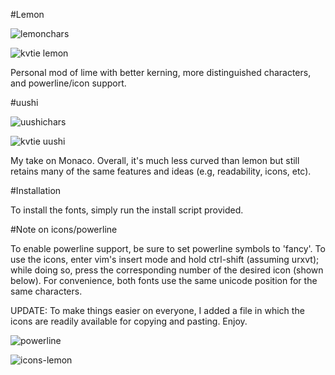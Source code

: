 #Lemon

![lemonchars](http://a.pomf.se/hyojpi.png)

![kvtie lemon](http://a.pomf.se/vgljse.png)

Personal mod of lime with better kerning, more distinguished characters, and powerline/icon support.


#uushi

![uushichars](http://a.pomf.se/3Cg6-983.png)

![kvtie uushi](http://a.pomf.se/8Tl3.png)

My take on Monaco. Overall, it's much less curved than lemon but still retains many of the same features and ideas (e.g, readability, icons, etc).


#Installation

To install the fonts, simply run the install script provided.

#Note on icons/powerline

To enable powerline support, be sure to set powerline symbols to 'fancy'. To use the icons, enter vim's insert mode and hold ctrl-shift (assuming urxvt); while doing so, press the corresponding number of the desired icon (shown below). For convenience, both fonts use the same unicode position for the same characters. 

UPDATE: To make things easier on everyone, I added a file in which the icons are readily available for copying and pasting. Enjoy.

![powerline](http://a.pomf.se/0Oa6.png)

![icons-lemon](http://a.pomf.se/mghqcn.png)
